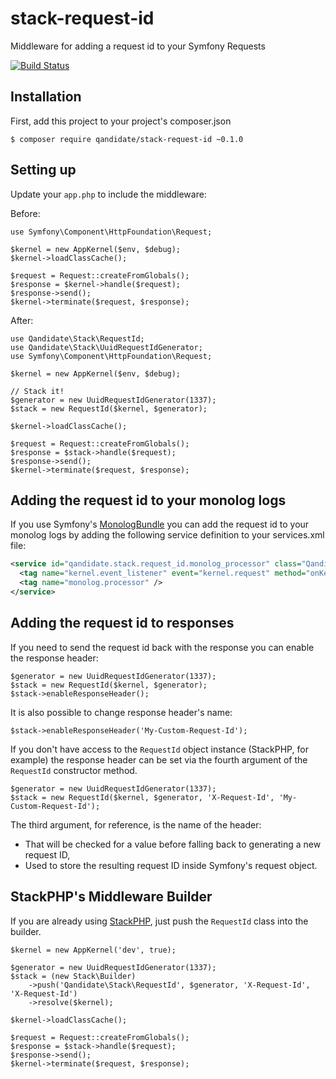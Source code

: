 stack-request-id
=====
Middleware for adding a request id to your Symfony Requests

[![Build Status](https://travis-ci.org/qandidate-labs/stack-request-id.svg?branch=master)](https://travis-ci.org/qandidate-labs/stack-request-id)

## Installation
First, add this project to your project's composer.json

```
$ composer require qandidate/stack-request-id ~0.1.0
```

## Setting up
Update your `app.php` to include the middleware:

Before:
```php5
use Symfony\Component\HttpFoundation\Request;

$kernel = new AppKernel($env, $debug);
$kernel->loadClassCache();

$request = Request::createFromGlobals();
$response = $kernel->handle($request);
$response->send();
$kernel->terminate($request, $response);
```

After:
```php5
use Qandidate\Stack\RequestId;
use Qandidate\Stack\UuidRequestIdGenerator;
use Symfony\Component\HttpFoundation\Request;

$kernel = new AppKernel($env, $debug);

// Stack it!
$generator = new UuidRequestIdGenerator(1337);
$stack = new RequestId($kernel, $generator);

$kernel->loadClassCache();

$request = Request::createFromGlobals();
$response = $stack->handle($request);
$response->send();
$kernel->terminate($request, $response);
```

## Adding the request id to your monolog logs
If you use Symfony's [MonologBundle] you can add the request id to your monolog logs by adding the following service definition to your services.xml file:

```XML
<service id="qandidate.stack.request_id.monolog_processor" class="Qandidate\Stack\RequestId\MonologProcessor">
  <tag name="kernel.event_listener" event="kernel.request" method="onKernelRequest" priority="255" />
  <tag name="monolog.processor" />
</service>
```

[MonologBundle]: https://github.com/symfony/MonologBundle

## Adding the request id to responses
If you need to send the request id back with the response you can enable the response header:

```php5
$generator = new UuidRequestIdGenerator(1337);
$stack = new RequestId($kernel, $generator);
$stack->enableResponseHeader();
```

It is also possible to change response header's name:

```php5
$stack->enableResponseHeader('My-Custom-Request-Id');
```

If you don't have access to the `RequestId` object instance (StackPHP, for example) the response header can be set via
the fourth argument of the `RequestId` constructor method.

```php5
$generator = new UuidRequestIdGenerator(1337);
$stack = new RequestId($kernel, $generator, 'X-Request-Id', 'My-Custom-Request-Id');
```

The third argument, for reference, is the name of the header:
- That will be checked for a value before falling back to generating a new request ID,
- Used to store the resulting request ID inside Symfony's request object.

## StackPHP's Middleware Builder
If you are already using [StackPHP](http://stackphp.com), just push the `RequestId` class into the builder.

```php5
$kernel = new AppKernel('dev', true);

$generator = new UuidRequestIdGenerator(1337);
$stack = (new Stack\Builder)
    ->push('Qandidate\Stack\RequestId', $generator, 'X-Request-Id', 'X-Request-Id')
    ->resolve($kernel);

$kernel->loadClassCache();

$request = Request::createFromGlobals();
$response = $stack->handle($request);
$response->send();
$kernel->terminate($request, $response);
```
